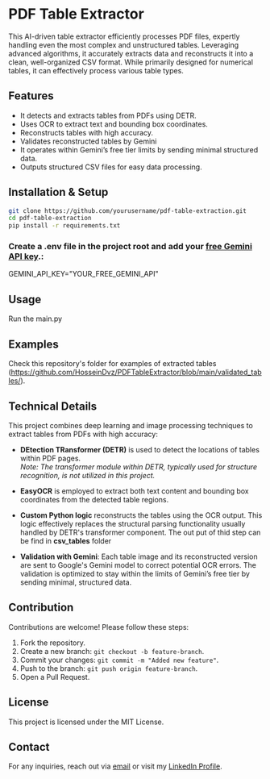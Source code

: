 

# PDF Table Extractor
This AI-driven table extractor efficiently processes PDF files, expertly handling even the most complex and unstructured tables. Leveraging advanced algorithms, it accurately extracts data and reconstructs it into a clean, well-organized CSV format. While primarily designed for numerical tables, it can effectively process various table types.

## Features
- It detects and extracts tables from PDFs using DETR.
- Uses OCR to extract text and bounding box coordinates.
- Reconstructs tables with high accuracy.
- Validates reconstructed tables by Gemini
- It operates within Gemini’s free tier limits by sending minimal structured data.
- Outputs structured CSV files for easy data processing.

## Installation & Setup
```bash
git clone https://github.com/yourusername/pdf-table-extraction.git
cd pdf-table-extraction
pip install -r requirements.txt
```
### Create a .env file in the project root and add your [free Gemini API key](https://ai.google.dev/gemini-api/docs/api-key).:
GEMINI_API_KEY="YOUR_FREE_GEMINI_API"

## Usage
Run the main.py


## Examples  
Check this repository's folder for examples of extracted tables (https://github.com/HosseinDvz/PDFTableExtractor/blob/main/validated_tables/).  


## Technical Details  
This project combines deep learning and image processing techniques to extract tables from PDFs with high accuracy:

- **DEtection TRansformer (DETR)** is used to detect the locations of tables within PDF pages.  
  *Note: The transformer module within DETR, typically used for structure recognition, is not utilized in this project.*

- **EasyOCR** is employed to extract both text content and bounding box coordinates from the detected table regions.

- **Custom Python logic** reconstructs the tables using the OCR output. This logic effectively replaces the structural parsing functionality usually handled by DETR's transformer component. The
out put of thid step can be find in **csv_tables** folder

- **Validation with Gemini**: Each table image and its reconstructed version are sent to Google's Gemini model to correct potential OCR errors. The validation is optimized to stay within the limits of Gemini’s free tier by sending minimal, structured data.


## Contribution
Contributions are welcome! Please follow these steps:
1. Fork the repository.
2. Create a new branch: `git checkout -b feature-branch`.
3. Commit your changes: `git commit -m "Added new feature"`.
4. Push to the branch: `git push origin feature-branch`.
5. Open a Pull Request.

## License
This project is licensed under the MIT License.

## Contact
For any inquiries, reach out via [email](mailto:hosdvz@gmail.com) or visit my [LinkedIn Profile](https://www.linkedin.com/in/hosseindvz).

